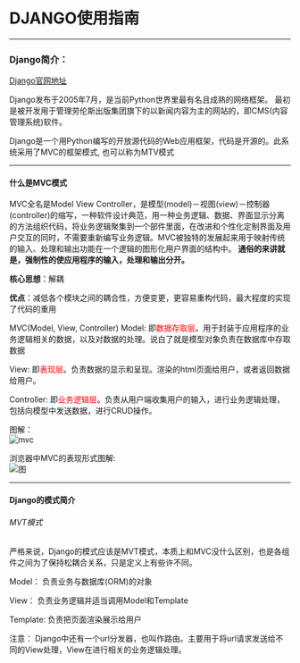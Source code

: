 
# DJANGO使用指南

---

### Django简介：
[Django官网地址](https://www.djangoproject.com/)

Django发布于2005年7月，是当前Python世界里最有名且成熟的网络框架。 最初是被开发用于管理劳伦斯出版集团旗下的以新闻内容为主的网站的，即CMS(内容管理系统)软件。

Django是一个用Python编写的开放源代码的Web应用框架，代码是开源的。此系统采用了MVC的框架模式, 也可以称为MTV模式

***

#### 什么是MVC模式

MVC全名是Model View Controller，是模型(model)－视图(view)－控制器(controller)的缩写，一种软件设计典范，用一种业务逻辑、数据、界面显示分离的方法组织代码，将业务逻辑聚集到一个部件里面，在改进和个性化定制界面及用户交互的同时，不需要重新编写业务逻辑。MVC被独特的发展起来用于映射传统的输入、处理和输出功能在一个逻辑的图形化用户界面的结构中。 <b>通俗的来讲就是，强制性的使应用程序的输入，处理和输出分开。</b>

<b>核心思想</b>：解耦

<b>优点</b>：减低各个模块之间的耦合性，方便变更，更容易重构代码，最大程度的实现了代码的重用

MVC(Model, View, Controller)
Model: 即<font color=red>数据存取层</font>。用于封装于应用程序的业务逻辑相关的数据，以及对数据的处理。说白了就是模型对象负责在数据库中存取数据

View: 即<font color=red>表现层</font>。负责数据的显示和呈现。渲染的html页面给用户，或者返回数据给用户。

Controller: 即<font color=red>业务逻辑层</font>。负责从用户端收集用户的输入，进行业务逻辑处理，包括向模型中发送数据，进行CRUD操作。

图解：
<br>
![mvc](F:\python\day41Django\mvc.jpg)

浏览器中MVC的表现形式图解:
<br>
![图](F:\python\day41Django\mvc_request_response.png)

***

#### Django的模式简介

###### MVT模式

严格来说，Django的模式应该是MVT模式，本质上和MVC没什么区别，也是各组件之间为了保持松耦合关系，只是定义上有些许不同。

Model： 负责业务与数据库(ORM)的对象

View： 负责业务逻辑并适当调用Model和Template

Template: 负责把页面渲染展示给用户

注意： Django中还有一个url分发器，也叫作路由。主要用于将url请求发送给不同的View处理，View在进行相关的业务逻辑处理。







